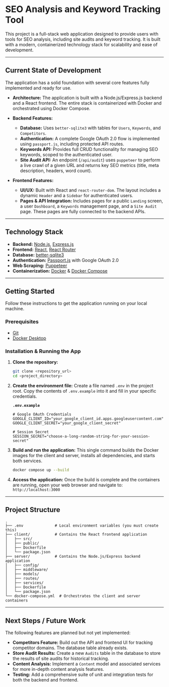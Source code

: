 # SEO Analysis and Keyword Tracking Tool

This project is a full-stack web application designed to provide users with tools for SEO analysis, including site audits and keyword tracking. It is built with a modern, containerized technology stack for scalability and ease of development.

---

## Current State of Development

The application has a solid foundation with several core features fully implemented and ready for use.

- **Architecture:** The application is built with a Node.js/Express.js backend and a React frontend. The entire stack is containerized with Docker and orchestrated using Docker Compose.

- **Backend Features:**
  - **Database:** Uses `better-sqlite3` with tables for `Users`, `Keywords`, and `Competitors`.
  - **Authentication:** A complete Google OAuth 2.0 flow is implemented using `passport.js`, including protected API routes.
  - **Keywords API:** Provides full CRUD functionality for managing SEO keywords, scoped to the authenticated user.
  - **Site Audit API:** An endpoint (`/api/audit`) uses `puppeteer` to perform a live crawl of a given URL and returns key SEO metrics (title, meta description, headers, word count).

- **Frontend Features:**
  - **UI/UX:** Built with React and `react-router-dom`. The layout includes a dynamic `Header` and a `Sidebar` for authenticated users.
  - **Pages & API Integration:** Includes pages for a public `Landing` screen, a user `Dashboard`, a `Keywords` management page, and a `Site Audit` page. These pages are fully connected to the backend APIs.

---

## Technology Stack

- **Backend:** [Node.js](https://nodejs.org/), [Express.js](https://expressjs.com/)
- **Frontend:** [React](https://reactjs.org/), [React Router](https://reactrouter.com/)
- **Database:** [better-sqlite3](https://github.com/WiseLibs/better-sqlite3)
- **Authentication:** [Passport.js](http://www.passportjs.org/) with Google OAuth 2.0
- **Web Scraping:** [Puppeteer](https://pptr.dev/)
- **Containerization:** [Docker](https://www.docker.com/) & [Docker Compose](https://docs.docker.com/compose/)

---

## Getting Started

Follow these instructions to get the application running on your local machine.

### Prerequisites

- [Git](https://git-scm.com/downloads)
- [Docker Desktop](https://www.docker.com/products/docker-desktop/)

### Installation & Running the App

1.  **Clone the repository:**
    ```bash
    git clone <repository_url>
    cd <project_directory>
    ```

2.  **Create the environment file:**
    Create a file named `.env` in the project root. Copy the contents of `.env.example` into it and fill in your specific credentials.

    **`.env.example`**
    ```
    # Google OAuth Credentials
    GOOGLE_CLIENT_ID="your_google_client_id.apps.googleusercontent.com"
    GOOGLE_CLIENT_SECRET="your_google_client_secret"

    # Session Secret
    SESSION_SECRET="choose-a-long-random-string-for-your-session-secret"
    ```

3.  **Build and run the application:**
    This single command builds the Docker images for the client and server, installs all dependencies, and starts both services.
    ```bash
    docker compose up --build
    ```

4.  **Access the application:**
    Once the build is complete and the containers are running, open your web browser and navigate to:
    `http://localhost:3000`

---

## Project Structure

```
.
├── .env              # Local environment variables (you must create this)
├── client/           # Contains the React frontend application
│   ├── src/
│   ├── public/
│   ├── Dockerfile
│   └── package.json
├── server/           # Contains the Node.js/Express backend application
│   ├── config/
│   ├── middleware/
│   ├── models/
│   ├── routes/
│   ├── services/
│   ├── Dockerfile
│   └── package.json
└── docker-compose.yml  # Orchestrates the client and server containers
```

---

## Next Steps / Future Work

The following features are planned but not yet implemented:
- **Competitors Feature:** Build out the API and frontend UI for tracking competitor domains. The database table already exists.
- **Store Audit Results:** Create a new `Audits` table in the database to store the results of site audits for historical tracking.
- **Content Analysis:** Implement a `Content` model and associated services for more in-depth content analysis features.
- **Testing:** Add a comprehensive suite of unit and integration tests for both the backend and frontend.
